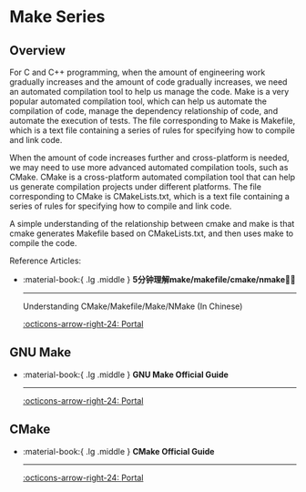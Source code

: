 # Make Series

## Overview

For C and C++ programming, when the amount of engineering work gradually increases and the amount of code gradually increases, we need an automated compilation tool to help us manage the code. Make is a very popular automated compilation tool, which can help us automate the compilation of code, manage the dependency relationship of code, and automate the execution of tests. The file corresponding to Make is Makefile, which is a text file containing a series of rules for specifying how to compile and link code.

When the amount of code increases further and cross-platform is needed, we may need to use more advanced automated compilation tools, such as CMake. CMake is a cross-platform automated compilation tool that can help us generate compilation projects under different platforms. The file corresponding to CMake is CMakeLists.txt, which is a text file containing a series of rules for specifying how to compile and link code.

A simple understanding of the relationship between cmake and make is that cmake generates Makefile based on CMakeLists.txt, and then uses make to compile the code.

Reference Articles:

<div class="grid cards" markdown>

-   :material-book:{ .lg .middle } __5分钟理解make/makefile/cmake/nmake🎯✅__

    ---

    Understanding CMake/Makefile/Make/NMake (In Chinese)

    [:octicons-arrow-right-24: <a href="https://zhuanlan.zhihu.com/p/111110992" target="_blank"> Portal </a>](#)

</div>

## GNU Make

<div class="grid cards" markdown>

-   :material-book:{ .lg .middle } __GNU Make Official Guide__

    ---

    [:octicons-arrow-right-24: <a href="https://www.gnu.org/software/make/" target="_blank"> Portal </a>](#)

</div>

## CMake

<div class="grid cards" markdown>

-   :material-book:{ .lg .middle } __CMake Official Guide__

    ---

    [:octicons-arrow-right-24: <a href="https://cmake.org/" target="_blank"> Portal </a>](#)

</div>